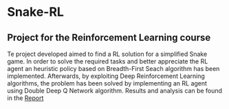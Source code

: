 # Snake-RL
## Project for the Reinforcement Learning course

Te project developed aimed to find a RL solution for a simplified Snake game. In order to solve the required tasks and better appreciate the RL agent an heuristic policy based on Breadth-First Seach algorithm has been implemented. Afterwards, by exploiting Deep Reinforcement Learning algorithms, the problem has been solved by implementing an RL agent using Double Deep Q Network algorithm. Results and analysis can be found in the [Report](https://github.com/Ska-p/Snake-RL/blob/main/Report%20Michele%20Scapinello.pdf)
